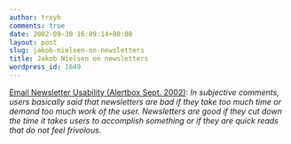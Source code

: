 ```yaml
---
author: troyh
comments: true
date: 2002-09-30 16:09:14+00:00
layout: post
slug: jakob-nielsen-on-newsletters
title: Jakob Nielsen on newsletters
wordpress_id: 1649
---
```


[Email Newsletter Usability (Alertbox Sept. 2002)](http://www.useit.com/alertbox/20020930.html): _In subjective comments, users basically said that newsletters are bad if they take too much time or demand too much work of the user. Newsletters are good if they cut down the time it takes users to accomplish something or if they are quick reads that do not feel frivolous._
